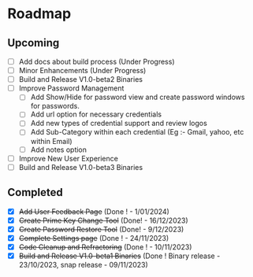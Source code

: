 # Roadmap

## Upcoming

- [ ] Add docs about build process (Under Progress)
- [ ] Minor Enhancements (Under Progress)
- [ ] Build and Release V1.0-beta2 Binaries
- [ ] Improve Password Management
  - [ ] Add Show/Hide for password view and create password windows for passwords.
  - [ ] Add url option for necessary credentials
  - [ ] Add new types of credential support and review logos
  - [ ] Add Sub-Category within each credential (Eg :- Gmail, yahoo, etc within Email)
  - [ ] Add notes option
- [ ] Improve New User Experience
- [ ] Build and Release V1.0-beta3 Binaries

## Completed
- [X] ~~Add User Feedback Page~~ (Done ! - 1/01/2024)
- [X] ~~Create Prime Key Change Tool~~ (Done! - 16/12/2023)
- [X] ~~Create Password Restore Tool~~ (Done! - 9/12/2023)
- [x] ~~Complete Settings page~~ (Done ! - 24/11/2023)
- [x] ~~Code Cleanup and Refractoring~~ (Done ! - 10/11/2023)
- [x] ~~Build and Release V1.0-beta1 Binaries~~ (Done ! Binary release - 23/10/2023, snap release - 09/11/2023)